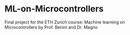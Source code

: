 # ML-on-Microcontrollers
Final project for the ETH Zurich course: Machine learning on Microcontrollers by Prof. Benini and Dr. Magno
